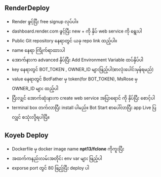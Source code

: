 ## RenderDeploy

- Render ဖွင့်ပြီး free signup လုပ်ပါ။
- dashboard.render.com ဖွင့်ပြီး new + ကို နှိပ် web service ကို ရွေးပါ
- Public Git repository နေရာတွင် ယခု repo link ထည့်ပါ။
- name နေရာ ကြိုက်ရာထားပါ
- အောက်နားက advanced နှိပ်ပြီး Add Environment Variable ထပ်နှိပ်ပါ
- key နေရာတွင် BOT_TOKEN , OWNER_ID များဖြည့်ပါ(စာလုံးပေါင်းမှန်ရမည်)
- value နေရာတွင် BotFather မှ token(for BOT_TOKEN), MsRose မှ OWNER_ID များ ထည့်ပါ
- ပြီးလျှင် အောက်ဆုံးနားက create web service အပြာရောင် ကို နှိပ်ပြီး စောင့်ပါ
- terminal box တက်လာပြီး install ပါမည်။ Bot Start စာပေါ်လာပြီး app Live ပြလျှင် စသုံးလို့ရပါပြီ။

## Koyeb Deploy

- Dockerfile မှ docker image name **npt13/fclone** ကိုကူးပြီး
- အထက်ကနည်းလမ်းအတိုင်း env var များ ဖြည့်ပါ
- exporse port တွင် 80 ဖြည့်ပြီး deploy ပါ
